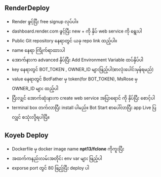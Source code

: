 ## RenderDeploy

- Render ဖွင့်ပြီး free signup လုပ်ပါ။
- dashboard.render.com ဖွင့်ပြီး new + ကို နှိပ် web service ကို ရွေးပါ
- Public Git repository နေရာတွင် ယခု repo link ထည့်ပါ။
- name နေရာ ကြိုက်ရာထားပါ
- အောက်နားက advanced နှိပ်ပြီး Add Environment Variable ထပ်နှိပ်ပါ
- key နေရာတွင် BOT_TOKEN , OWNER_ID များဖြည့်ပါ(စာလုံးပေါင်းမှန်ရမည်)
- value နေရာတွင် BotFather မှ token(for BOT_TOKEN), MsRose မှ OWNER_ID များ ထည့်ပါ
- ပြီးလျှင် အောက်ဆုံးနားက create web service အပြာရောင် ကို နှိပ်ပြီး စောင့်ပါ
- terminal box တက်လာပြီး install ပါမည်။ Bot Start စာပေါ်လာပြီး app Live ပြလျှင် စသုံးလို့ရပါပြီ။

## Koyeb Deploy

- Dockerfile မှ docker image name **npt13/fclone** ကိုကူးပြီး
- အထက်ကနည်းလမ်းအတိုင်း env var များ ဖြည့်ပါ
- exporse port တွင် 80 ဖြည့်ပြီး deploy ပါ
